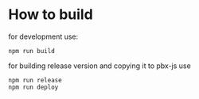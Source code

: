 # How to build

for development use:

```
npm run build
```               

for building release version and copying it to pbx-js use
 
```
npm run release
npm run deploy   
```